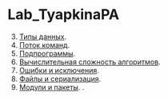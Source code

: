 
# Lab_TyapkinaPA
3. [Типы данных](/Lab_3.ipynb).
4. [Поток команд](/Lab_4.ipynb).
5. [Подпрограммы]().
6. [Вычислительная сложность алгоритмов]().
7. [Ошибки и исключения]().
8. [Файлы и сериализация]().
9. [Модули и пакеты]().
.
